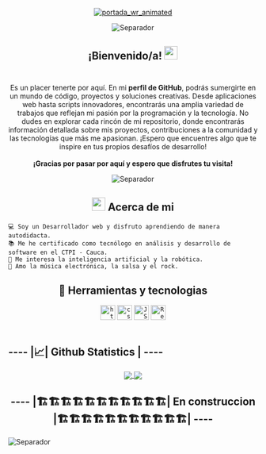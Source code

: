 <div align="center">
  
  [![portada_wr_animated](https://github.com/Wiilmar/Wiilmar/assets/130717547/d994f3df-46cc-4327-8b26-7b103cd82c78)](https://github.com/Wiilmar)

  <img alt="Separador" src="https://user-images.githubusercontent.com/73097560/115834477-dbab4500-a447-11eb-908a-139a6edaec5c.gif">
  <h2>  ¡Bienvenido/a! <img src="https://media.giphy.com/media/hvRJCLFzcasrR4ia7z/giphy.gif" width="27"> <br/> <br/> </h2>
  <p> Es un placer tenerte por aquí. En mi <b>perfil de GitHub</b>, podrás sumergirte en un mundo de código, proyectos y soluciones creativas. Desde aplicaciones web hasta scripts innovadores, encontrarás una amplia variedad de trabajos que reflejan mi pasión por  la            programación y la tecnología. No dudes en explorar cada rincón de mi repositorio, donde encontrarás información detallada sobre mis proyectos, contribuciones a la comunidad y las tecnologías que más me apasionan. ¡Espero que encuentres algo que te inspire en       tus propios desafíos de desarrollo! <br/><br/> <b> ¡Gracias por pasar por aquí y espero que disfrutes tu visita! </b> </p>
  <img alt="Separador" src="https://user-images.githubusercontent.com/73097560/115834477-dbab4500-a447-11eb-908a-139a6edaec5c.gif">
</div>

<div align="center">
  <h2> <img src="https://media.giphy.com/media/v1.Y2lkPTc5MGI3NjExZ2ZqeGJxMjMxcWFrbjc5azRyOTFmNXNoeWgxNzRwa3V5a241MGk4cSZlcD12MV9pbnRlcm5hbF9naWZfYnlfaWQmY3Q9cw/1pUvx2WHilZYxZ60e1/giphy.gif" width="27"> Acerca de mi  </h2>
</div>

```
💻 Soy un Desarrollador web y disfruto aprendiendo de manera autodidacta.
📚 Me he certificado como tecnólogo en análisis y desarrollo de software en el CTPI - Cauca.
📝 Me interesa la inteligencia artificial y la robótica.
🎵 Amo la música electrónica, la salsa y el rock.
```

<h2 align="center">🧰 Herramientas y tecnologias  </h2>
<div align="center">
  <code><img height="30" alt="html | logo" src="https://github.com/Wiilmar/Wiilmar/assets/130717547/d532d632-a968-419d-b9ed-c3c8a450fbc5"/></code>
  <code><img height="30" alt="css | logo" src="https://github.com/Wiilmar/Wiilmar/assets/130717547/3fa3d52b-f147-48f3-b136-6022243148de)"/></code>
  <code><img height="30" alt="JS | logo" src="https://github.com/Wiilmar/Wiilmar/assets/130717547/a810fb59-3688-478b-a215-d8e3b88e16ff"/></code>
  <code><img height="30" alt="React | logo" src="https://github.com/Wiilmar/Wiilmar/assets/130717547/e0290921-07a9-40e6-a292-0375e1629052"/></code>
</div>

<br/>
  <h2 align="left"> ---- |📈| Github Statistics | ---- </h2>
  <div align="center"> 
     <a href="">
      <img align="center" src="https://github-readme-stats-sigma-five.vercel.app/api?username=Wiilmar&show_icons=true&include_all_commits=true&count_private=true&theme=react&line_height=40" />
    </a>
    <a href="">
      <img align="center" src="https://github-readme-stats.vercel.app/api/top-langs/?username=Wiilmar&theme=react&line_height=40&hide=css"/>
    </a>
  </div>

<h2 align="center"> ---- |🏗️🏗️🏗️🏗️🏗️🏗️🏗️🏗️🏗️🏗️🏗️| En construccion |🏗️🏗️🏗️🏗️🏗️🏗️🏗️🏗️🏗️🏗️🏗️| ---- </h2>
<img alt="Separador" src="https://user-images.githubusercontent.com/73097560/115834477-dbab4500-a447-11eb-908a-139a6edaec5c.gif">
